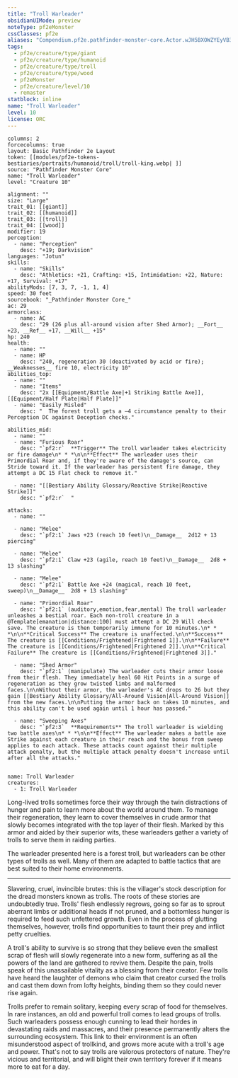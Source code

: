 ```yaml
---
title: "Troll Warleader"
obsidianUIMode: preview
noteType: pf2eMonster
cssClasses: pf2e
aliases: "Compendium.pf2e.pathfinder-monster-core.Actor.wJH5BXOWZYEyVB3y" 
tags:
  - pf2e/creature/type/giant
  - pf2e/creature/type/humanoid
  - pf2e/creature/type/troll
  - pf2e/creature/type/wood
  - pf2eMonster
  - pf2e/creature/level/10
  - remaster
statblock: inline
name: "Troll Warleader"
level: 10
license: ORC
---
```


```statblock
columns: 2
forcecolumns: true
layout: Basic Pathfinder 2e Layout
token: [[modules/pf2e-tokens-bestiaries/portraits/humanoid/troll/troll-king.webp| ]]
source: "Pathfinder Monster Core"
name: "Troll Warleader"
level: "Creature 10"

alignment: ""
size: "Large"
trait_01: [[giant]]
trait_02: [[humanoid]]
trait_03: [[troll]]
trait_04: [[wood]]
modifier: 19
perception:
  - name: "Perception"
    desc: "+19; Darkvision"
languages: "Jotun"
skills:
  - name: "Skills"
    desc: "Athletics: +21, Crafting: +15, Intimidation: +22, Nature: +17, Survival: +17"
abilityMods: [7, 3, 7, -1, 1, 4]
speed: 30 feet
sourcebook: "_Pathfinder Monster Core_"
ac: 29
armorclass:
  - name: AC
    desc: "29 (26 plus all-around vision after Shed Armor); __Fort__ +23, __Ref__ +17, __Will__ +15"
hp: 240
health:
  - name: ""
  - name: HP
    desc: "240, regeneration 30 (deactivated by acid or fire); __Weaknesses__ fire 10, electricity 10"
abilities_top:
  - name: ""
  - name: "Items"
    desc: "2x [[Equipment/Battle Axe|+1 Striking Battle Axe]], [[Equipment/Half Plate|Half Plate]]"
  - name: "Easily Misled"
    desc: "  The forest troll gets a –4 circumstance penalty to their Perception DC against Deception checks."

abilities_mid:
  - name: ""
  - name: "Furious Roar"
    desc: "`pf2:r`  **Trigger** The troll warleader takes electricity or fire damage\n* * *\n\n**Effect** The warleader uses their Primordial Roar and, if they're aware of the damage's source, can Stride toward it. If the warleader has persistent fire damage, they attempt a DC 15 Flat check to remove it."

  - name: "[[Bestiary Ability Glossary/Reactive Strike|Reactive Strike]]"
    desc: "`pf2:r`  "

attacks:
  - name: ""

  - name: "Melee"
    desc: "`pf2:1` Jaws +23 (reach 10 feet)\n__Damage__  2d12 + 13 piercing"

  - name: "Melee"
    desc: "`pf2:1` Claw +23 (agile, reach 10 feet)\n__Damage__  2d8 + 13 slashing"

  - name: "Melee"
    desc: "`pf2:1` Battle Axe +24 (magical, reach 10 feet, sweep)\n__Damage__  2d8 + 13 slashing"

  - name: "Primordial Roar"
    desc: "`pf2:1` (auditory,emotion,fear,mental) The troll warleader unleashes a bestial roar. Each non-troll creature in a @Template[emanation|distance:100] must attempt a DC 29 Will check save. The creature is then temporarily immune for 10 minutes.\n* * *\n\n**Critical Success** The creature is unaffected.\n\n**Success** The creature is [[Conditions/Frightened|Frightened 1]].\n\n**Failure** The creature is [[Conditions/Frightened|Frightened 2]].\n\n**Critical Failure** The creature is [[Conditions/Frightened|Frightened 3]]."

  - name: "Shed Armor"
    desc: "`pf2:1` (manipulate) The warleader cuts their armor loose from their flesh. They immediately heal 60 Hit Points in a surge of regeneration as they grow twisted limbs and malformed faces.\n\nWithout their armor, the warleader's AC drops to 26 but they gain [[Bestiary Ability Glossary/All-Around Vision|All-Around Vision]] from the new faces.\n\nPutting the armor back on takes 10 minutes, and this ability can't be used again until 1 hour has passed."

  - name: "Sweeping Axes"
    desc: "`pf2:3`  **Requirements** The troll warleader is wielding two battle axes\n* * *\n\n**Effect** The warleader makes a battle axe Strike against each creature in their reach and the bonus from sweep applies to each attack. These attacks count against their multiple attack penalty, but the multiple attack penalty doesn't increase until after all the attacks."
 
```

```encounter-table
name: Troll Warleader
creatures:
  - 1: Troll Warleader
```



Long-lived trolls sometimes force their way through the twin distractions of hunger and pain to learn more about the world around them. To manage their regeneration, they learn to cover themselves in crude armor that slowly becomes integrated with the top layer of their flesh. Marked by this armor and aided by their superior wits, these warleaders gather a variety of trolls to serve them in raiding parties.

The warleader presented here is a forest troll, but warleaders can be other types of trolls as well. Many of them are adapted to battle tactics that are best suited to their home environments.

* * *

Slavering, cruel, invincible brutes: this is the villager's stock description for the dread monsters known as trolls. The roots of these stories are undoubtedly true. Trolls' flesh endlessly regrows, going so far as to sprout aberrant limbs or additional heads if not pruned, and a bottomless hunger is required to feed such unfettered growth. Even in the process of glutting themselves, however, trolls find opportunities to taunt their prey and inflict petty cruelties.

A troll's ability to survive is so strong that they believe even the smallest scrap of flesh will slowly regenerate into a new form, suffering as all the powers of the land are gathered to revive them. Despite the pain, trolls speak of this unassailable vitality as a blessing from their creator. Few trolls have heard the laughter of demons who claim that creator cursed the trolls and cast them down from lofty heights, binding them so they could never rise again.

Trolls prefer to remain solitary, keeping every scrap of food for themselves. In rare instances, an old and powerful troll comes to lead groups of trolls. Such warleaders possess enough cunning to lead their hordes in devastating raids and massacres, and their presence permanently alters the surrounding ecosystem. This link to their environment is an often misunderstood aspect of trollkind, and grows more acute with a troll's age and power. That's not to say trolls are valorous protectors of nature. They're vicious and territorial, and will blight their own territory forever if it means more to eat for a day.
